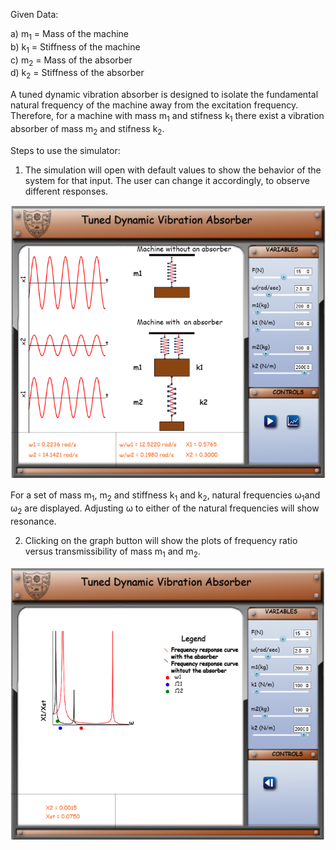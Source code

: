 Given Data:

a) m<sub>1</sub> = Mass of the machine <br>
b) k<sub>1</sub> = Stiffness of the machine <br>
c) m<sub>2</sub> = Mass of the absorber <br>
d) k<sub>2</sub> = Stiffness of the absorber <br>

A tuned dynamic vibration absorber is designed to isolate the fundamental natural frequency of the machine away from the excitation frequency. Therefore, for a machine with mass m<sub>1</sub> and stifness k<sub>1</sub>  there exist a vibration absorber of mass m<sub>2</sub> and stifness k<sub>2</sub>. 

Steps to use the simulator:
1. The simulation will open with default values to show the behavior of the system for that input. The user can change it accordingly, to observe different responses.


![](images/1.png)



For a set of mass m<sub>1</sub>, m<sub>2</sub> and stiffness k<sub>1</sub> and k<sub>2</sub>, natural frequencies &omega;<sub>1</sub>and &omega;<sub>2</sub> are displayed. Adjusting &omega; to either of the natural frequencies will show resonance. 

2. Clicking on the graph button will show the plots of frequency ratio versus transmissibility of mass m<sub>1</sub> and m<sub>2</sub>. 

![](images/2.png)